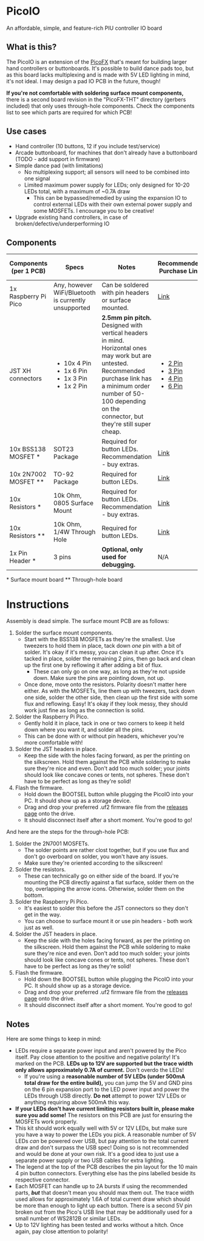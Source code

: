 # PicoIO
An affordable, simple, and feature-rich PIU controller IO board

## What is this?
The PicoIO is an extension of the [PicoFX](https://github.com/dj505/PicoFX) that's meant for building larger hand controllers or buttonboards. It's possible to build dance pads too, but as this board lacks multiplexing and is made with 5V LED lighting in mind, it's not ideal. I may design a pad IO PCB in the future, though!

**If you're not comfortable with soldering surface mount components,** there is a second board revision in the "PicoFX-THT" directory (gerbers included) that only uses through-hole components. Check the components list to see which parts are required for which PCB!

## Use cases
* Hand controller (10 buttons, 12 if you include test/service)
* Arcade buttonboard, for machines that don't already have a buttonboard (TODO - add support in firmware)
* Simple dance pad (with limitations)
    * No multiplexing support; all sensors will need to be combined into one signal
    * Limited maximum power supply for LEDs; only designed for 10-20 LEDs total, with a maximum of ~0.7A draw
        * This can be bypassed/remedied by using the expansion IO to control external LEDs with their own external power supply and some MOSFETs. I encourage you to be creative!
* Upgrade existing hand controllers, in case of broken/defective/underperforming IO

## Components
| Components (per 1 PCB) | Specs | Notes | Recommended Purchase Link | Approximate Min. Cost of Components |
|------------------------|-------|-------|---------------------------|-----------------------------------------|
|1x Raspberry Pi Pico|Any, however WiFi/Bluetooth is currently unsupported|Can be soldered with pin headers or surface mounted.|[Link](https://www.digikey.ca/en/products/detail/raspberry-pi/SC0915/13624793)|$4|
|JST XH connectors|<ul><li>10x 4 Pin</li><li>1x 6 Pin</li><li>1x 3 Pin</li><li>1x 2 Pin</li></ul>|**2.5mm pin pitch.** Designed with vertical headers in mind. Horizontal ones may work but are untested. Recommended purchase link has a minimum order number of 50-100 depending on the connector, but they're still super cheap.|<ul><li>[2 Pin](https://www.lcsc.com/product-detail/Wire-To-Board-Wire-To-Wire-Connector_HCTL-XH-2A_C3012117.html)</li><li>[3 Pin](https://www.lcsc.com/product-detail/Wire-To-Board-Wire-To-Wire-Connector_HCTL-XH-3A_C3012118.html)</li><li>[4 Pin](https://www.lcsc.com/product-detail/Wire-To-Board-Wire-To-Wire-Connector_HCTL-XH-4A_C2908602.html)</li><li>[6 Pin](https://www.lcsc.com/product-detail/Wire-To-Board-Wire-To-Wire-Connector_HCTL-XH-6A_C2908604.html)</li></ul>|$2.50|
|10x BSS138 MOSFET \*|SOT23 Package|Required for button LEDs. Recommendation - buy extras.|[Link](https://www.lcsc.com/product-detail/MOSFETs_Yangzhou-Yangjie-Elec-Tech-BSS138_C400505.html)|$0.40|
|10x 2N7002 MOSFET \*\*|TO-92 Package|Required for button LEDs.|[Link](https://www.lcsc.com/product-detail/MOSFETs_onsemi-2N7002_C124475.html)|$0.40|
|10x Resistors \*|10k Ohm, 0805 Surface Mount|Required for button LEDs. Recommendation - buy extras.|[Link](https://www.lcsc.com/product-detail/Chip-span-style-background-color-ff0-Resistor-span-Surface-Mount_Viking-Tech-AR05DTC1001_C416059.html)|$1|
|10x Resistors \*\*|10k Ohm, 1/4W Through Hole|Required for button LEDs.|[Link](https://www.lcsc.com/product-detail/Chip-span-style-background-color-ff0-Resistor-span-Surface-Mount_Viking-Tech-AR05DTC1001_C416059.html)|$1|
|1x Pin Header \*|3 pins|**Optional, only used for debugging.**|N/A|N/A|

\* Surface mount board
\*\* Through-hole board

# Instructions
Assembly is dead simple. The surface mount PCB are as follows:  
1. Solder the surface mount components.
    * Start with the BSS138 MOSFETs as they're the smallest. Use tweezers to hold them in place, tack down *one* pin with a bit of solder. It's okay if it's messy, you can clean it up after. Once it's tacked in place, solder the remaining 2 pins, then go back and clean up the first one by reflowing it after adding a bit of flux.
        * These can only go on one way, as long as they're not upside down. Make sure the pins are pointing down, not up.
    * Once done, move onto the resistors. Polarity doesn't matter here either. As with the MOSFETs, line them up with tweezers, tack down one side, solder the other side, then clean up the first side with some flux and reflowing. Easy! It's okay if they look messy, they should work just fine as long as the connection is solid.
2. Solder the Raspberry Pi Pico.
    * Gently hold it in place, tack in one or two corners to keep it held down where you want it, and solder all the pins.
    * This can be done with or without pin headers, whichever you're more comfortable with!
3. Solder the JST headers in place.
    * Keep the side with the holes facing forward, as per the printing on the silkscreen. Hold them against the PCB while soldering to make sure they're nice and even. Don't add too much solder; your joints should look like concave cones or tents, not spheres. These don't have to be perfect as long as they're solid!
4. Flash the firmware.
    * Hold down the BOOTSEL button while plugging the PicoIO into your PC. It should show up as a storage device.
    * Drag and drop your preferred .uf2 firmware file from the [releases page](https://github.com/dj505/PicoIO/releases) onto the drive.
    * It should disconnect itself after a short moment. You're good to go!

And here are the steps for the through-hole PCB:  
1. Solder the 2N7001 MOSFETs.
    * The solder points are rather clost together, but if you use flux and don't go overboard on solder, you won't have any issues.
    * Make sure they're oriented according to the silkscreen!
2. Solder the resistors.
    * These can technically go on either side of the board. If you're mounting the PCB directly against a flat surface, solder them on the top, overlapping the arrow icons. Otherwise, solder them on the bottom.
3. Solder the Raspberry Pi Pico.
    * It's easiest to solder this before the JST connectors so they don't get in the way.
    * You can choose to surface mount it or use pin headers - both work just as well.
4. Solder the JST headers in place.
    * Keep the side with the holes facing forward, as per the printing on the silkscreen. Hold them against the PCB while soldering to make sure they're nice and even. Don't add too much solder; your joints should look like concave cones or tents, not spheres. These don't have to be perfect as long as they're solid!
5. Flash the firmware.
    * Hold down the BOOTSEL button while plugging the PicoIO into your PC. It should show up as a storage device.
    * Drag and drop your preferred .uf2 firmware file from the [releases page](https://github.com/dj505/PicoIO/releases) onto the drive.
    * It should disconnect itself after a short moment. You're good to go!

## Notes
Here are some things to keep in mind:
* LEDs require a separate power input and aren't powered by the Pico itself. Pay close attention to the positive and negative polarity! It's marked on the PCB. **LEDs up to 12V are supported but the trace width only allows approximately 0.7A of current.** Don't overdo the LEDs!
    * If you're using a **reasonable number of 5V LEDs (under 500mA total draw for the entire build),** you can jump the 5V and GND pins on the 6 pin expansion port to the LED power input and power the LEDs through USB directly. **Do not** attempt to power 12V LEDs or anything requiring above 500mA this way.
* **If your LEDs don't have current limiting resistors built in, please make sure you add some!** The resistors on this PCB are just for ensuring the MOSFETs work properly.
* This kit should work equally well with 5V or 12V LEDs, but make sure you have a way to power the LEDs you pick. A reasonable number of 5V LEDs *can* be powered over USB, but pay attention to the total current draw and don't surpass the USB spec! Doing so is not recommended and would be done at your own risk. It's a good idea to just use a separate power supply or two USB cables for extra lighting.
* The legend at the top of the PCB describes the pin layout for the 10 main 4 pin button connectors. Everything else has the pins labelled beside its respective connector.
* Each MOSFET can handle up to 2A bursts if using the recommended parts, ***but*** that doesn't mean you should max them out. The trace width used allows for approximately 1.6A of total current draw which should be more than enough to light up each button. There is a second 5V pin broken out from the Pico's USB line that may be additionally used for a small number of WS2812B or similar LEDs.
* Up to 12V lighting has been tested and works without a hitch. Once again, pay close attention to polarity!
